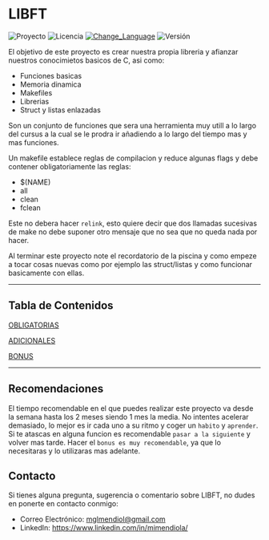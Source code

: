 # LIBFT

![Proyecto](https://img.shields.io/badge/Proyecto-Libft-blue)
![Licencia](https://img.shields.io/badge/Licencia-MIT-orange)
[![Change_Language](https://img.shields.io/badge/Change_Language-English-purple)](https://github.com/MiMendiola/Libft/tree/main#libft)
![Versión](https://img.shields.io/badge/Versión-1.0-green)

El objetivo de este proyecto es crear nuestra propia libreria y afianzar nuestros conocimietos basicos de C, asi como:
- Funciones basicas
- Memoria dinamica
- Makefiles
- Librerias
- Struct y listas enlazadas
    
Son un conjunto de funciones que sera una herramienta muy utill a lo largo del cursus a la cual se le prodra ir añadiendo a lo largo del tiempo mas y mas funciones.

Un makefile establece reglas de compilacion y reduce algunas flags y debe contener obligatoriamente las reglas:
- $(NAME)
- all
- clean
- fclean

Este no debera hacer `relink`, esto quiere decir que dos llamadas sucesivas de make no debe suponer otro mensaje que no sea que no queda nada por hacer.

Al terminar este proyecto note el recordatorio de la piscina y como empeze a tocar cosas nuevas como por ejemplo las struct/listas y como funcionar basicamente con ellas.

---

## Tabla de Contenidos

[OBLIGATORIAS](./OBLIGATORIAS/OBLIGATORIAS.md)

[ADICIONALES](./ADICIONALES/ADICIONALES.md)

[BONUS](./BONUS/BONUS.md)

---

## Recomendaciones

El tiempo recomendable en el que puedes realizar este proyecto va desde la semana hasta los 2 meses siendo 1 mes la media.
No intentes acelerar demasiado, lo mejor es ir cada uno a su ritmo y coger un `habito` y `aprender`.
Si te atascas en alguna funcion es recomendable `pasar a la siguiente` y volver mas tarde.
Hacer el `bonus es muy recomendable`, ya que lo necesitaras y lo utilizaras mas adelante.

## Contacto

Si tienes alguna pregunta, sugerencia o comentario sobre LIBFT, no dudes en ponerte en contacto conmigo:

- Correo Electrónico: <a href="mailto:mglmendiol@gmail.com" style="text-decoration: none; color:#fff">mglmendiol@gmail.com</a>
- LinkedIn: <a href="https://www.linkedin.com/in/mimendiola/" style="text-decoration: none; color:#fff !important;">https://www.linkedin.com/in/mimendiola/</a>
